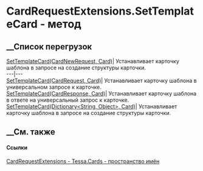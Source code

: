 # CardRequestExtensions.SetTemplateCard - метод
##  __Список перегрузок
[SetTemplateCard(CardNewRequest,
Card)](M_Tessa_Cards_CardRequestExtensions_SetTemplateCard_1.htm)|
Устанавливает карточку шаблона в запросе на создание структуры карточки.  
---|---  
[SetTemplateCard(CardRequest,
Card)](M_Tessa_Cards_CardRequestExtensions_SetTemplateCard_2.htm)|
Устанавливает карточку шаблона в универсальном запросе к карточке.  
[SetTemplateCard(CardResponse,
Card)](M_Tessa_Cards_CardRequestExtensions_SetTemplateCard_3.htm)|
Устанавливает карточку шаблона в ответе на универсальный запрос к карточке.  
[SetTemplateCard(Dictionary<String, Object>,
Card)](M_Tessa_Cards_CardRequestExtensions_SetTemplateCard.htm)|
Устанавливает карточку шаблона в запросе на создание структуры карточки.  
## __См. также
#### Ссылки
[CardRequestExtensions - ](T_Tessa_Cards_CardRequestExtensions.htm)
[Tessa.Cards - пространство имён](N_Tessa_Cards.htm)
